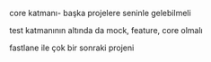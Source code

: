 core katmanı- başka projelere seninle gelebilmeli

test katmanının altında da mock, feature, core olmalı 


fastlane ile çok bir sonraki projeni
